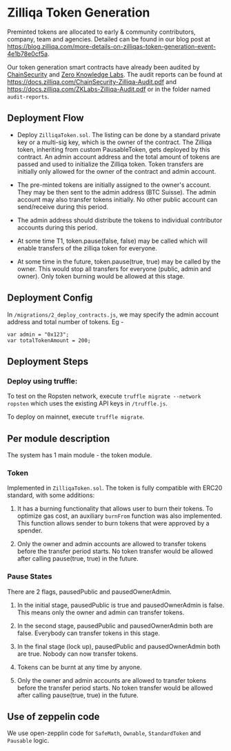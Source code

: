 # Zilliqa Token Generation 
Preminted tokens are allocated to early \& community contributors, company, team and agencies. Detailed can be found in our blog post at https://blog.zilliqa.com/more-details-on-zilliqas-token-generation-event-4e1b78e0cf5a.  

Our token generation smart contracts have already been audited by [ChainSecurity](http://chainsecurity.com/) and 
[Zero Knowledge Labs](http://zklabs.io/). The audit reports can be found at 
https://docs.zilliqa.com/ChainSecurity-Zilliqa-Audit.pdf and https://docs.zilliqa.com/ZKLabs-Zilliqa-Audit.pdf or in the folder named `audit-reports`.

## Deployment Flow

- Deploy `ZilliqaToken.sol`. The listing can be done by a standard private key or a multi-sig key, which is the owner of the contract. The Zilliqa token, inheriting from custom PausableToken, gets deployed by this contract. An admin account address and the total amount of tokens are passed and used to initialize the Zilliqa token. Token transfers are initially only allowed for the owner of the contract and admin account.

- The pre-minted tokens are initially assigned to the owner's account. They may be then sent to the admin address (BTC Suisse). The admin account may also transfer tokens initially. No other public account can send/receive during this period.
 
- The admin address should distribute the tokens to individual contributor accounts during this period.

- At some time T1, token.pause(false, false) may be called which will enable transfers of the zilliqa token for everyone.

- At some time in the future, token.pause(true, true) may be called by the owner. This would stop all transfers for everyone (public, admin and owner). Only token burning would be allowed at this stage.


## Deployment Config

In `/migrations/2_deploy_contracts.js`, we may specify the admin account address and total number of tokens. Eg -

```
var admin = "0x123";
var totalTokenAmount = 200;
```

## Deployment Steps

### Deploy using truffle: 

To test on the Ropsten network, execute `truffle migrate --network ropsten` which uses the existing API keys in `/truffle.js`.

To deploy on mainnet, execute `truffle migrate`.


## Per module description
The system has 1 main module - the token module.

### Token
Implemented in `ZilliqaToken.sol`. The token is fully compatible with ERC20 standard, with some additions:

1. It has a burning functionality that allows user to burn their tokens.
To optimize gas cost, an auxiliary `burnFrom` function was also implemented.
This function allows sender to burn tokens that were approved by a spender.

2. Only the owner and admin accounts are allowed to transfer tokens before the transfer period starts. No token transfer would be allowed after calling pause(true, true) in the future.

### Pause States

There are 2 flags, pausedPublic and pausedOwnerAdmin.
1. In the initial stage, pausedPublic is true and pausedOwnerAdmin is false. This means only the owner and admin can transfer tokens.
2. In the second stage, pausedPublic and pausedOwnerAdmin both are false. Everybody can transfer tokens in this stage.
3. In the final stage (lock up), pausedPublic and pausedOwnerAdmin both are true. Nobody can now transfer tokens.
4. Tokens can be burnt at any time by anyone.

2. Only the owner and admin accounts are allowed to transfer tokens before the transfer period starts. No token transfer would be allowed after calling pause(true, true) in the future.


## Use of zeppelin code
We use open-zepplin code for `SafeMath`, `Ownable`, `StandardToken` and `Pausable` logic.

